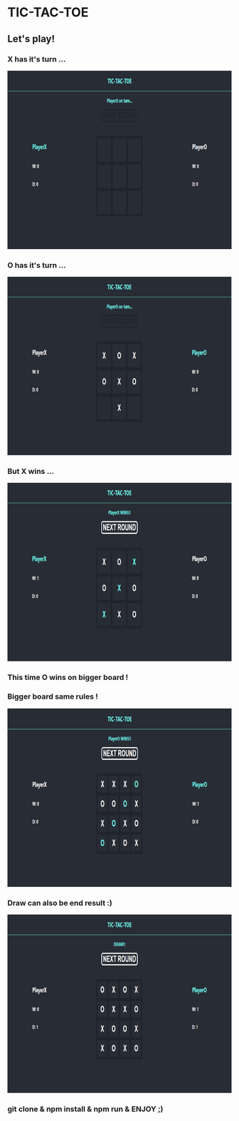 # TIC-TAC-TOE

## Let's play!

### X has it's turn ...

<img src="./readmeImgs/TicTacToe1.PNG" width="900" height="400" >

### O has it's turn ...

<img src="./readmeImgs/TicTacToe2.PNG" width="900" height="400" >

### But X wins ...

<img src="./readmeImgs/TicTacToe3.PNG" width="900" height="400" >

### This time O wins on bigger board !

### Bigger board same rules !

<img src="./readmeImgs/TicTacToe4.PNG" width="900" height="400" >

### Draw can also be end result :)

<img src="./readmeImgs/TicTacToe5.PNG" width="900" height="400" >

### git clone & npm install & npm run & ENJOY ;)

